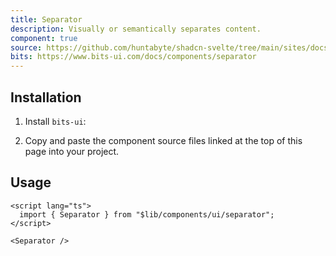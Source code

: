 ```yaml
---
title: Separator
description: Visually or semantically separates content.
component: true
source: https://github.com/huntabyte/shadcn-svelte/tree/main/sites/docs/src/lib/registry/default/ui/separator
bits: https://www.bits-ui.com/docs/components/separator
---
```


<script>
  import { ComponentPreview, ManualInstall, PMAddComp, PMInstall } from '$lib/components/docs';
</script>

<ComponentPreview name="separator-demo">

<div />

</ComponentPreview>

## Installation

<PMAddComp name="separator" />

<ManualInstall>

1. Install `bits-ui`:

<PMInstall command="bits-ui" />

2. Copy and paste the component source files linked at the top of this page into your project.

</ManualInstall>

## Usage

```svelte
<script lang="ts">
  import { Separator } from "$lib/components/ui/separator";
</script>

<Separator />
```
